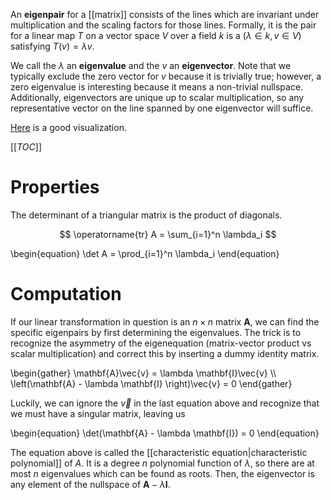 An **eigenpair** for a [[matrix]] consists of the lines which are invariant under multiplication and the scaling factors for those lines. Formally, it is the pair for a linear map $T$ on a vector space $V$ over a field $k$ is a $(\lambda \in k, v \in V)$ satisfying $T\left(v\right) = \lambda v$.

We call the $\lambda$ an **eigenvalue** and the $v$ an **eigenvector**. Note that we typically exclude the zero vector for $v$ because it is trivially true; however, a zero eigenvalue is interesting because it means a non-trivial nullspace. Additionally, eigenvectors are unique up to scalar multiplication, so any representative vector on the line spanned by one eigenvector will suffice.

[Here](https://setosa.io/ev/eigenvectors-and-eigenvalues/) is a good visualization.

[[_TOC_]]

# Properties

The determinant of a triangular matrix is the product of diagonals. 


$$
\operatorname{tr}  A = \sum_{i=1}^n \lambda_i
$$

\begin{equation}
\det A = \prod_{i=1}^n \lambda_i
\end{equation}


# Computation

If our linear transformation in question is an $n \times n$ matrix $\mathbf{A}$, we can find the specific eigenpairs by first determining the eigenvalues. The trick is to recognize the asymmetry of the eigenequation (matrix-vector product vs scalar multiplication) and correct this by inserting a dummy identity matrix.


\begin{gather}
\mathbf{A}\vec{v} = \lambda \mathbf{I}\vec{v} \\\\\
\left(\mathbf{A} - \lambda \mathbf{I} \right)\vec{v} = 0
\end{gather}

Luckily, we can ignore the $\vec{v}$ in the last equation above and recognize that we must have a singular matrix, leaving us

\begin{equation}
\det(\mathbf{A} - \lambda \mathbf{I}) = 0
\end{equation}

The equation above is called the [[characteristic equation|characteristic polynomial]] of $A$. It is a degree $n$ polynomial function of $\lambda$, so there are at most $n$ eigenvalues which can be found as roots. Then, the eigenvector is any element of the nullspace of $\mathbf{A} - \lambda\mathbf{I}$.
